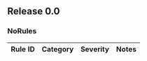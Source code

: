 ## Release 0.0

### NoRules

| Rule ID | Category | Severity | Notes |
|---------|----------|----------|-------|
